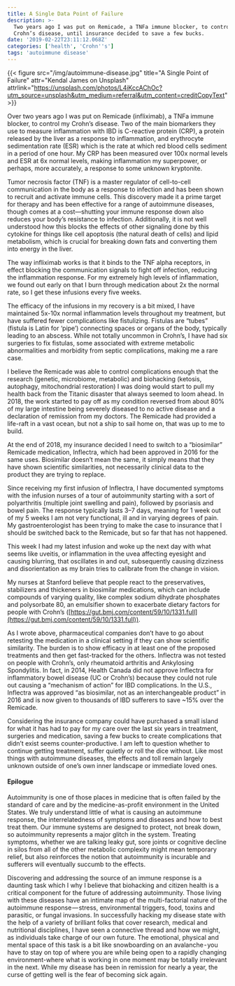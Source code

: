 ```yaml
---
title: A Single Data Point of Failure
description: >-
  Two years ago I was put on Remicade, a TNFa immune blocker, to control my
  Crohn’s disease, until insurance decided to save a few bucks.
date: '2019-02-22T23:11:12.068Z'
categories: ['health', 'Crohn''s']
tags: 'autoimmune disease'
---
```


{{< figure src="/img/autoimmune-disease.jpg" title="A Single Point of Failure" attr="Kendal James on Unsplash" attrlink="https://unsplash.com/photos/L4iKccAChOc?utm_source=unsplash&utm_medium=referral&utm_content=creditCopyText" >}}

Over two years ago I was put on Remicade (infliximab), a TNFa immune blocker, to control my Crohn’s disease. Two of the main biomarkers they use to measure inflammation with IBD is C-reactive protein (CRP), a protein released by the liver as a response to inflammation, and erythrocyte sedimentation rate (ESR) which is the rate at which red blood cells sediment in a period of one hour. My CRP has been measured over 100x normal levels and ESR at 6x normal levels, making inflammation my superpower, or perhaps, more accurately, a response to some unknown kryptonite.

Tumor necrosis factor (TNF) is a master regulator of cell-to-cell communication in the body as a response to infection and has been shown to recruit and activate immune cells. This discovery made it a prime target for therapy and has been effective for a range of autoimmune diseases, though comes at a cost—shutting your immune response down also reduces your body’s resistance to infection. Additionally, it is not well understood how this blocks the effects of other signaling done by this cytokine for things like cell apoptosis (the natural death of cells) and lipid metabolism, which is crucial for breaking down fats and converting them into energy in the liver.

The way infliximab works is that it binds to the TNF alpha receptors, in effect blocking the communication signals to fight off infection, reducing the inflammation response. For my extremely high levels of inflammation, we found out early on that I burn through medication about 2x the normal rate, so I get these infusions every five weeks.

The efficacy of the infusions in my recovery is a bit mixed, I have maintained 5x-10x normal inflammation levels throughout my treatment, but have suffered fewer complications like fistulizing. Fistulas are “tubes” (fistula is Latin for ‘pipe’) connecting spaces or organs of the body, typically leading to an abscess. While not totally uncommon in Crohn’s, I have had six surgeries to fix fistulas, some associated with extreme metabolic abnormalities and morbidity from septic complications, making me a rare case.

I believe the Remicade was able to control complications enough that the research (genetic, microbiome, metabolic) and biohacking (ketosis, autophagy, mitochondrial restoration) I was doing would start to pull my health back from the Titanic disaster that always seemed to loom ahead. In 2018, the work started to pay off as my condition reversed from about 80% of my large intestine being severely diseased to no active disease and a declaration of remission from my doctors. The Remicade had provided a life-raft in a vast ocean, but not a ship to sail home on, that was up to me to build.

At the end of 2018, my insurance decided I need to switch to a “biosimilar” Remicade medication, Inflectra, which had been approved in 2016 for the same uses. Biosimilar doesn’t mean the same, it simply means that they have shown scientific similarities, not necessarily clinical data to the product they are trying to replace.

Since receiving my first infusion of Inflectra, I have documented symptoms with the infusion nurses of a tour of autoimmunity starting with a sort of polyarthritis (multiple joint swelling and pain), followed by psoriasis and bowel pain. The response typically lasts 3–7 days, meaning for 1 week out of my 5 weeks I am not very functional, ill and in varying degrees of pain. My gastroenterologist has been trying to make the case to insurance that I should be switched back to the Remicade, but so far that has not happened.

This week I had my latest infusion and woke up the next day with what seems like uveitis, or inflammation in the uvea affecting eyesight and causing blurring, that oscillates in and out, subsequently causing dizziness and disorientation as my brain tries to calibrate from the change in vision.

My nurses at Stanford believe that people react to the preservatives, stabilizers and thickeners in biosimilar medications, which can include compounds of varying quality, like complex sodium dihydrate phosphates and polysorbate 80, an emulsifier shown to exacerbate dietary factors for people with Crohn’s ([https://gut.bmj.com/content/59/10/1331.full](https://gut.bmj.com/content/59/10/1331.full)).

As I wrote above, pharmaceutical companies don’t have to go about retesting the medication in a clinical setting if they can show scientific similarity. The burden is to show efficacy in at least one of the proposed treatments and then get fast-tracked for the others. Inflectra was not tested on people with Crohn’s, only rheumatoid arthritis and Ankylosing Spondylitis. In fact, in 2014, Health Canada did not approve Inflectra for inflammatory bowel disease (UC or Crohn’s) because they could not rule out causing a “mechanism of action” for IBD complications. In the U.S., Inflectra was approved “as biosimilar, not as an interchangeable product” in 2016 and is now given to thousands of IBD sufferers to save ~15% over the Remicade.

Considering the insurance company could have purchased a small island for what it has had to pay for my care over the last six years in treatment, surgeries and medication, saving a few bucks to create complications that didn’t exist seems counter-productive. I am left to question whether to continue getting treatment, suffer quietly or roll the dice without. Like most things with autoimmune diseases, the effects and toll remain largely unknown outside of one’s own inner landscape or immediate loved ones.

#### Epilogue

Autoimmunity is one of those places in medicine that is often failed by the standard of care and by the medicine-as-profit environment in the United States. We truly understand little of what is causing an autoimmune response, the interrelatedness of symptoms and diseases and how to best treat them. Our immune systems are designed to protect, not break down, so autoimmunity represents a major glitch in the system. Treating symptoms, whether we are talking leaky gut, sore joints or cognitive decline in silos from all of the other metabolic complexity might mean temporary relief, but also reinforces the notion that autoimmunity is incurable and sufferers will eventually succumb to the effects.

Discovering and addressing the source of an immune response is a daunting task which I why I believe that biohacking and citizen health is a critical component for the future of addressing autoimmunity. Those living with these diseases have an intimate map of the multi-factorial nature of the autoimmune response — stress, environmental triggers, food, toxins and parasitic, or fungal invasions. In successfully hacking my disease state with the help of a variety of brilliant folks that cover research, medical and nutritional disciplines, I have seen a connective thread and how we might, as individuals take charge of our own future. The emotional, physical and mental space of this task is a bit like snowboarding on an avalanche - you have to stay on top of where you are while being open to a rapidly changing environment-where what is working in one moment may be totally irrelevant in the next. While my disease has been in remission for nearly a year, the curse of getting well is the fear of becoming sick again.